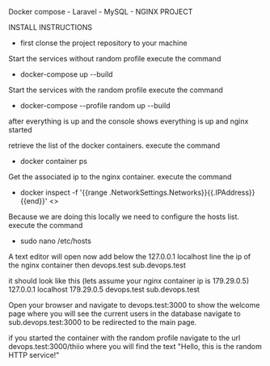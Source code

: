 
Docker compose - Laravel - MySQL - NGINX PROJECT

INSTALL INSTRUCTIONS
- first clonse the project repository to your machine

Start the services without random profile
execute the command
- docker-compose up --build 

Start the services with the random profile
execute the command
- docker-compose --profile random up --build 

after everything is up and the console shows everything is up and nginx started

retrieve the list of the docker containers. execute the command
- docker container ps

Get the associated ip to the nginx container. execute the command
- docker inspect -f '{{range .NetworkSettings.Networks}}{{.IPAddress}}{{end}}' <<replace this with the id of your nginx container>>

Because we are doing this locally we need to configure the hosts list. execute the command
- sudo nano /etc/hosts

A text editor will open now add below the 127.0.0.1 localhost line the ip of the nginx container then devops.test sub.devops.test

it should look like this (lets assume your nginx container ip is 179.29.0.5)
127.0.0.1  localhost
179.29.0.5 devops.test sub.devops.test

Open your browser and navigate to devops.test:3000 to show the welcome page where you will see the current users in the database
navigate to sub.devops.test:3000 to be redirected to the main page.

if you started the container with the random profile navigate to the url devops.test:3000/thiio where you will find the text "Hello, this is the random HTTP service!"